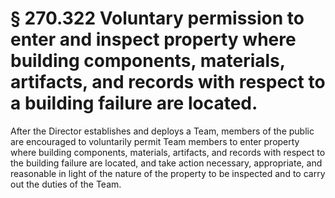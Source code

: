 # § 270.322   Voluntary permission to enter and inspect property where building components, materials, artifacts, and records with respect to a building failure are located.

After the Director establishes and deploys a Team, members of the public are encouraged to voluntarily permit Team members to enter property where building components, materials, artifacts, and records with respect to the building failure are located, and take action necessary, appropriate, and reasonable in light of the nature of the property to be inspected and to carry out the duties of the Team. 





